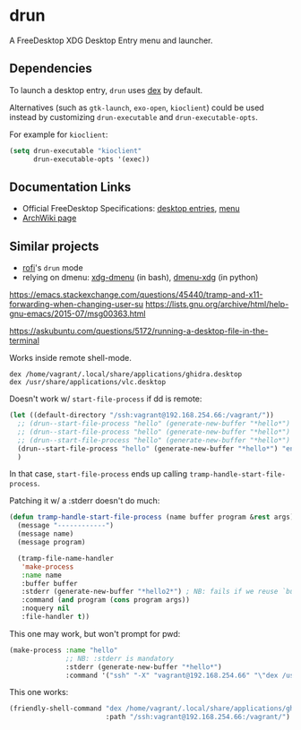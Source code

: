 # drun

A FreeDesktop XDG Desktop Entry menu and launcher.



## Dependencies

To launch a desktop entry, `drun` uses [dex](https://github.com/jceb/dex) by default.

Alternatives (such as `gtk-launch`, `exo-open`, `kioclient`) could be used instead by customizing `drun-executable` and `drun-executable-opts`.

For example for `kioclient`:

```el
(setq drun-executable "kioclient"
      drun-executable-opts '(exec))
```

## Documentation Links

- Official FreeDesktop Specifications: [desktop entries](https://specifications.freedesktop.org/desktop-entry-spec/desktop-entry-spec-latest.html), [menu](https://specifications.freedesktop.org/menu-spec/latest/index.html)
- [ArchWiki page](https://wiki.archlinux.org/index.php/Desktop_entries)


## Similar projects

- [rofi](https://github.com/davatorium/rofi)'s `drun` mode
- relying on dmenu: [xdg-dmenu](https://github.com/fallc0nn/xdg-dmenu) (in bash), [dmenu-xdg](https://github.com/lharding/dmenu-xdg) (in python)


https://emacs.stackexchange.com/questions/45440/tramp-and-x11-forwarding-when-changing-user-su
https://lists.gnu.org/archive/html/help-gnu-emacs/2015-07/msg00363.html

https://askubuntu.com/questions/5172/running-a-desktop-file-in-the-terminal


Works inside remote shell-mode.

    dex /home/vagrant/.local/share/applications/ghidra.desktop
    dex /usr/share/applications/vlc.desktop

Doesn't work w/ `start-file-process` if dd is remote:

```el
(let ((default-directory "/ssh:vagrant@192.168.254.66:/vagrant/"))
  ;; (drun--start-file-process "hello" (generate-new-buffer "*hello*") "ls" "-l")
  ;; (drun--start-file-process "hello" (generate-new-buffer "*hello*") "/bin/dex" "/home/vagrant/.local/share/applications/ghidra.desktop")
  ;; (drun--start-file-process "hello" (generate-new-buffer "*hello*") "/bin/dex" "/usr/share/applications/vlc.desktop")
  (drun--start-file-process "hello" (generate-new-buffer "*hello*") "env")
  )
```

In that case, `start-file-process` ends up calling `tramp-handle-start-file-process`.

Patching it w/ a :stderr doesn't do much:

```el
(defun tramp-handle-start-file-process (name buffer program &rest args)
  (message "------------")
  (message name)
  (message program)

  (tramp-file-name-handler
   'make-process
   :name name
   :buffer buffer
   :stderr (generate-new-buffer "*hello2*") ; NB: fails if we reuse `buffer'
   :command (and program (cons program args))
   :noquery nil
   :file-handler t))
```

This one may work, but won't prompt for pwd:

```el
(make-process :name "hello"
              ;; NB: :stderr is mandatory
              :stderr (generate-new-buffer "*hello*")
              :command '("ssh" "-X" "vagrant@192.168.254.66" "\"dex /usr/share/applications/vlc.desktop\""))
```

This one works:

```el
(friendly-shell-command "dex /home/vagrant/.local/share/applications/ghidra.desktop"
                        :path "/ssh:vagrant@192.168.254.66:/vagrant/")
```
